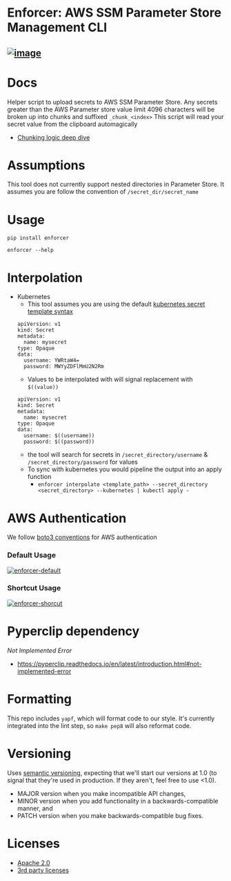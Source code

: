# Enforcer: AWS SSM Parameter Store Management CLI
[![image](https://img.shields.io/pypi/v/enforcer.svg)](https://pypi.org/project/enforcer)
-------------------

# Docs
Helper script to upload secrets to AWS SSM Parameter Store.
Any secrets greater than the AWS Parameter store value limit 4096 characters will be broken up into chunks and suffixed `_chunk_<index>`
This script will read your secret value from the clipboard automagically
- [Chunking logic deep dive](CHUNKS.md)


# Assumptions
This tool does not currently support nested directories in Parameter Store. It assumes you are follow the convention of `/secret_dir/secret_name`

# Usage
`pip install enforcer`

```
enforcer --help
```

# Interpolation
- Kubernetes
    - This tool assumes you are using the default [kubernetes secret template syntax](https://kubernetes.io/docs/concepts/configuration/secret/) 
    ```
    apiVersion: v1
    kind: Secret
    metadata:
      name: mysecret
    type: Opaque
    data:
      username: YWRtaW4=
      password: MWYyZDFlMmU2N2Rm
    ```
    - Values to be interpolated with will signal replacement with `$((value))`
    ```
    apiVersion: v1
    kind: Secret
    metadata:
      name: mysecret
    type: Opaque
    data:
      username: $((username))
      password: $((password))
    ```
    - the tool will search for secrets in `/secret_directory/username` & `/secret_directory/password` for values
    - To sync with kubernetes you would pipeline the output into an apply function
        - `enforcer interpolate <template_path> --secret_directory <secret_directory> --kubernetes | kubectl apply -`

# AWS Authentication
We follow [boto3 conventions](https://boto3.amazonaws.com/v1/documentation/api/latest/guide/configuration.html) for AWS authentication

### Default Usage
[![enforcer-default](https://asciinema.org/a/NiiwxdTfU7tAlktB3TFYw5rIx.svg)](https://asciinema.org/a/NiiwxdTfU7tAlktB3TFYw5rIx)

### Shortcut Usage
[![enforcer-shorcut](https://asciinema.org/a/W4VjnodWKpO6wDt28QJj3gLVD.svg)](https://asciinema.org/a/W4VjnodWKpO6wDt28QJj3gLVD)

# Pyperclip dependency
*Not Implemented Error*
- https://pyperclip.readthedocs.io/en/latest/introduction.html#not-implemented-error

Formatting
==========

This repo includes `yapf`, which will format code to our style. It's currently integrated into the lint step, so `make pep8` will
also reformat code.

Versioning
==========
Uses [semantic versioning](https://semver.org/), expecting that we'll start our
versions at 1.0 (to signal that they're used in production. If they aren't, feel
free to use <1.0).
- MAJOR version when you make incompatible API changes,
- MINOR version when you add functionality in a backwards-compatible manner, and
- PATCH version when you make backwards-compatible bug fixes.

Licenses
====
- [Apache 2.0](LICENSE)
- [3rd party licenses](3RD_PARTY_DEPENDENCIES.md)
